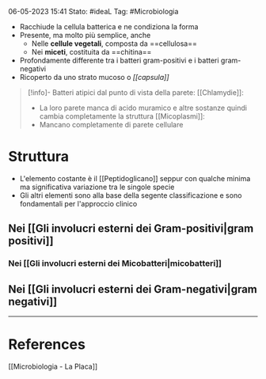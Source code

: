 06-05-2023 15:41
Stato: #ideaL
Tag: #Microbiologia 

- Racchiude la cellula batterica e ne condiziona la forma 
- Presente, ma molto più semplice, anche 
	- Nelle **cellule vegetali**, composta da ==cellulosa==
	- Nei **miceti**, costituita da ==chitina==
- Profondamente differente tra i batteri gram-positivi e i batteri gram-negativi
- Ricoperto da uno strato mucoso o *[[capsula]]*


>[!info]- Batteri atipici dal punto di vista della parete:
>[[Chlamydie]]:
>	- La loro parete manca di acido muramico e altre sostanze quindi cambia completamente la struttura
>[[Micoplasmi]]:
>	- Mancano completamente di parete cellulare

# Struttura
- L'elemento costante è il [[Peptidoglicano]] seppur con qualche minima ma significativa variazione tra le singole specie
- Gli altri elementi sono alla base della segente classificazione e sono fondamentali per l'approccio clinico
## Nei [[Gli involucri esterni dei Gram-positivi|gram positivi]]
### Nei [[Gli involucri esterni dei Micobatteri|micobatteri]]
## Nei [[Gli involucri esterni dei Gram-negativi|gram negativi]]


---
# References
[[Microbiologia - La Placa]]
